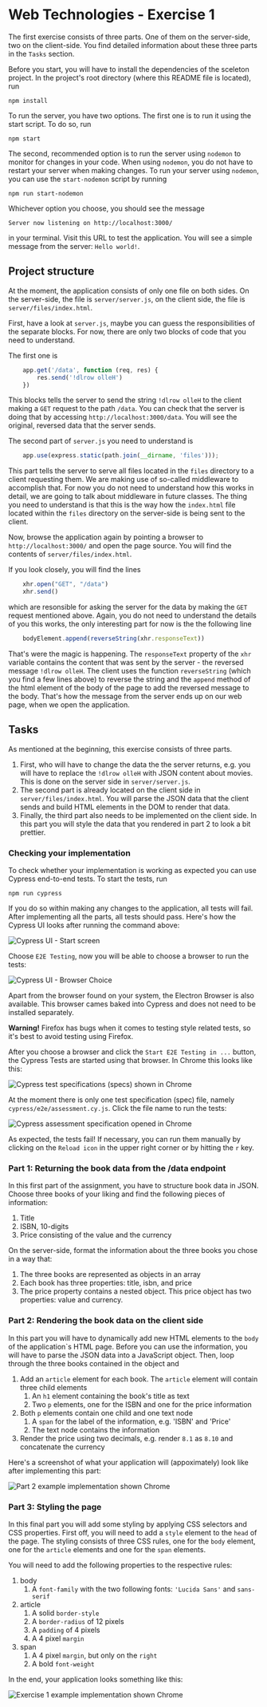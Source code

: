 # Web Technologies - Exercise 1

The first exercise consists of three parts. One of them on the server-side, two on the client-side. You find detailed information about these three parts in the <code>Tasks</code> section.

Before you start, you will have to install the dependencies of the sceleton project. In the project's root directory (where this README file is located), run

    npm install

To run the server, you have two options. The first one is to run it using the start script. To do so, run

    npm start

The second, recommended option is to run the server using `nodemon` to monitor for changes in your code. When using `nodemon`, you do not have to restart your server when making changes. To run your server using `nodemon`, you can use the `start-nodemon` script by running

    npm run start-nodemon

Whichever option you choose, you should see the message

    Server now listening on http://localhost:3000/

in your terminal. Visit this URL to test the application. You will see a simple message from the server: `Hello world!`.

## Project structure

At the moment, the application consists of only one file on both sides. On the server-side, the file is `server/server.js`, on the client side, the file is `server/files/index.html`. 

First, have a look at `server.js`, maybe you can guess the responsibilities of the separate blocks. For now, there are only two blocks of code that you need to understand.

The first one is

```js
    app.get('/data', function (req, res) {
        res.send('!dlrow olleH')
    })
```

This blocks tells the server to send the string `!dlrow olleH` to the client making a `GET` request to the path `/data`. You can check that the server is doing that by accessing `http://localhost:3000/data`. You will see the original, reversed data that the server sends.


The second part of `server.js` you need to understand is

```js
    app.use(express.static(path.join(__dirname, 'files')));
```

This part tells the server to serve all files located in the `files` directory to a client requesting them. We are making use of so-called middleware to accomplish that. For now you do not need to understand how this works in detail, we are going to talk about middleware in future classes. The thing you need to understand is that this is the way how the `index.html` file located within the `files` directory on the server-side is being sent to the client.

Now, browse the application again by pointing a browser to `http://localhost:3000/` and open the page source. You will find the contents of `server/files/index.html`. 

If you look closely, you will find the lines

```js
    xhr.open("GET", "/data")
    xhr.send()
```

which are resonsible for asking the server for the data by making the `GET` request mentioned above. Again, you do not need to understand the details of you this works, the only interesting part for now is the the following line

```js
    bodyElement.append(reverseString(xhr.responseText))
```

That's were the magic is happening. The `responseText` property of the `xhr` variable contains the content that was sent by the server - the reversed message `!dlrow olleH`. The client uses the function `reverseString` (which you find a few lines above) to reverse the string and the `append` method of the html element of the body of the page to add the reversed message to the body. That's how the message from the server ends up on our web page, when we open the application.

## Tasks
As mentioned at the beginning, this exercise consists of three parts. 

1. First, who will have to change the data the the server returns, e.g. you will have to replace the `!dlrow olleH` with JSON content about movies. This is done on the server side in `server/server.js`.
1. The second part is already located on the client side in `server/files/index.html`. You will parse the JSON data that the client sends and build HTML elements in the DOM to render that data.
1. Finally, the third part also needs to be implemented on the client side. In this part you will style the data that you rendered in part 2 to look a bit prettier.

### Checking your implementation
To check whether your implementation is working as expected you can use Cypress end-to-end tests. To start the tests, run

    npm run cypress

If you do so within making any changes to the application, all tests will fail. After implementing all the parts, all tests should pass. Here's how the Cypress UI looks after running the command above:

![Cypress UI - Start screen](images/cypress-ui.png "The start screen of the Cypress UI")

Choose `E2E Testing`, now you will be able to choose a browser to run the tests:

![Cypress UI - Browser Choice](images/cypress-ui-browser-choice.png "The browser choice of the Cypress UI")

Apart from the browser found on your system, the Electron Browser is also available. This browser cames baked into Cypress and does not need to be installed separately.

**Warning!** Firefox has bugs when it comes to testing style related tests, so it's best to avoid testing using Firefox.

After you choose a browser and click the `Start E2E Testing in ...` button, the Cypress Tests are started using that browser. In Chrome this looks like this:

![Cypress test specifications (specs) shown in Chrome](images/chrome-specs.png "The test specifications (specs) screen opened in Chrome")

At the moment there is only one test specification (spec) file, namely `cypress/e2e/assessment.cy.js`. Click the file name to run the tests:

![Cypress assessment specification opened in Chrome](images/chrome-assessment.png "The assessment specification opened in Chrome")

As expected, the tests fail! If necessary, you can run them manually by clicking on the `Reload icon` in the upper right corner or by hitting the `r` key.

### Part 1: Returning the book data from the /data endpoint

In this first part of the assignment, you have to structure book data in JSON. Choose three books of your liking and find the following pieces of information:

1. Title
1. ISBN, 10-digits
1. Price consisting of the value and the currency

On the server-side, format the information about the three books you chose in a way that:

1. The three books are represented as objects in an array
1. Each book has three properties: title, isbn, and price
2. The price property contains a nested object. This price object has two properties: value and currency.

### Part 2: Rendering the book data on the client side

In this part you will have to dynamically add new HTML elements to the `body` of the application`s HTML page. Before you can use the information, you will have to parse the JSON data into a JavaScript object. Then, loop through the three books contained in the object and

1. Add an `article` element for each book. The `article` element will contain three child elements
    1. An `h1` element containing the book's title as text
    1. Two `p` elements, one for the ISBN and one for the price information
1. Both `p` elements contain one child and one text node
    1. A `span` for the label of the information, e.g. 'ISBN' and 'Price'
    1. The text node contains the information
1. Render the price using two decimals, e.g. render `8.1` as `8.10` and concatenate the currency

Here's a screenshot of what your application will (appoximately) look like after implementing this part:

![Part 2 example implementation shown Chrome](images/Part2-done.png "Part 2 implementation shown in Chrome")

### Part 3: Styling the page

In this final part you will add some styling by applying CSS selectors and CSS properties. First off, you will need to add a `style` element to the `head` of the page. The styling consists of three CSS rules, one for the `body` element, one for the `article` elements and one for the `span` elements. 

You will need to add the following properties to the respective rules:

1. body
    1. A `font-family` with the two following fonts: `'Lucida Sans'` and `sans-serif`
1. article
    1. A solid `border-style`
    1. A `border-radius` of 12 pixels
    1. A `padding` of 4 pixels
    1. A 4 pixel `margin`
1. span
    1. A 4 pixel `margin`, but only on the `right`
    1. A bold `font-weight`

In the end, your application looks something like this:

![Exercise 1 example implementation shown Chrome](images/Part3-done.png "Exercise 1 implementation shown in Chrome")